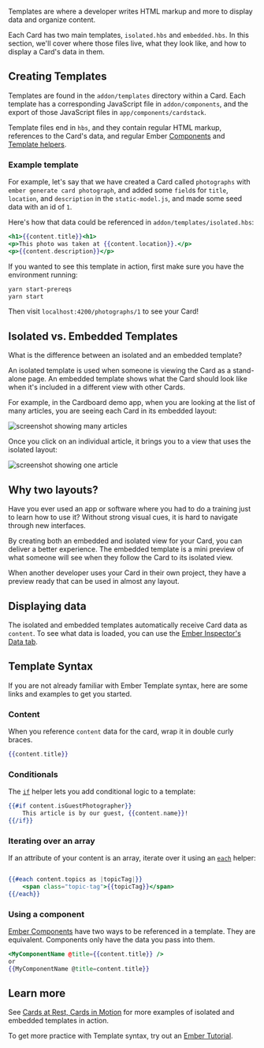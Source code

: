 Templates are where a developer writes HTML markup and more to display data and organize content.

Each Card has two main templates, `isolated.hbs` and `embedded.hbs`.
In this section, we'll cover where those files live, what they look like, and how to display a Card's data in them.

## Creating Templates

Templates are found in the `addon/templates` directory within a Card.
Each template has a corresponding JavaScript file in `addon/components`,
and the export of those JavaScript files in `app/components/cardstack`.

Template files end in `hbs`, and they contain regular HTML markup,
references to the Card's data,
and regular Ember [Components](https://guides.emberjs.com/release/components/defining-a-component/) and [Template helpers](https://guides.emberjs.com/release/templates/handlebars-basics/).

### Example template

For example, let's say that we have created a Card called `photographs` with `ember generate card photograph`, and added some `field`s for `title`, `location`, and `description` in the `static-model.js`, and made some seed data with an id of `1`.

Here's how that data could be referenced in `addon/templates/isolated.hbs`:

```handlebars
<h1>{{content.title}}<h1>
<p>This photo was taken at {{content.location}}.</p>
<p>{{content.description}}</p>
```

If you wanted to see this template in action, first make sure you have the environment running:

```bash
yarn start-prereqs
yarn start
```

Then visit `localhost:4200/photographs/1` to see your Card!

## Isolated vs. Embedded Templates

What is the difference between an isolated and an embedded template?

An isolated template is used when someone is viewing the Card as a stand-alone page. An embedded template shows what the Card should
look like when it's included in a different view with other Cards.

For example, in the Cardboard demo app, when you are looking at the list of many articles, you are seeing each Card in its embedded layout:

![screenshot showing many articles](/images/cardboard-initial.png)

Once you click on an individual article, it brings you to a view that uses the isolated layout:

![screenshot showing one article](/images/isolated-template.jpg)

## Why two layouts?

Have you ever used an app or software where you had to do a training just to learn how to use it? Without strong visual cues, it is hard to navigate through new interfaces.

By creating both an embedded and isolated view for your Card,
you can deliver a better experience.
The embedded template is a mini preview of what someone will see when
they follow the Card to its isolated view.

When another developer uses your Card in their own project, they have a preview ready that can be used in almost any layout.

## Displaying data

The isolated and embedded templates automatically receive Card data as `content`. To see what data is loaded, you can use the [Ember Inspector's Data tab](https://guides.emberjs.com/release/ember-inspector/data/).

## Template Syntax

If you are not already familiar with Ember Template syntax, here are some links and examples to get you started.

### Content

When you reference `content` data for the card, wrap it in double curly braces.

```handlebars
{{content.title}}
```

### Conditionals

The [`if`](https://guides.emberjs.com/release/templates/conditionals/) helper lets you add conditional logic to a template:

```handlebars
{{#if content.isGuestPhotographer}}
    This article is by our guest, {{content.name}}!
{{/if}}
```

### Iterating over an array

If an attribute of your content is an array, iterate over it using an [`each`](https://api.emberjs.com/ember/release/classes/Ember.Templates.helpers/methods/each?anchor=each) helper:

```handlebars

{{#each content.topics as |topicTag|}}
    <span class="topic-tag">{{topicTag}}</span>
{{/each}}
```

### Using a component

[Ember Components](https://guides.emberjs.com/release/components/defining-a-component/) have two ways to be referenced in a template. They are equivalent. Components only have the data you pass into them.

```handlebars
<MyComponentName @title={{content.title}} />
or
{{MyComponentName @title=content.title}}
```

## Learn more

See [Cards at Rest, Cards in Motion](https://medium.com/cardstack/cards-at-rest-cards-in-motion-4a0f88a8b6c5) for more examples of isolated and embedded templates in action.

To get more practice with Template syntax, try out an [Ember Tutorial](https://guides.emberjs.com/release/tutorial/ember-cli/).
